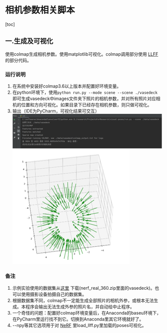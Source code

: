 # 相机参数相关脚本

[toc]

## 一.生成及可视化 
使用colmap生成相机参数。使用matplotlib可视化。colmap调用部分使用 [LLFF](https://github.com/Fyusion/LLFF) 的部分代码。
### 运行说明
1. 在系统中安装好colmap3.6以上版本并配置好环境变量。
2. 在python环境下，使用```python run.py --mode scene --scene ./vasedeck ```即可生成vasedeck中images文件夹下照片的相机参数，并对所有照片对应相机的位置和方向可视化。如果目录下已经存在相机参数，则只做可视化。
3. 输出（IDE为PyCharm，可视化结果可交互）
   <img src="./pic/命令行输出.png" alt="命令行输出" style="zoom:50%;" />
   <img src="./pic/可视化.png" alt="可视化" style="zoom:50%;" />
### 备注
1. 示例实验使用的数据集从[这里](https://drive.google.com/drive/folders/128yBriW1IG_3NJ5Rp7APSTZsJqdJdfc1) 下载(nerf_real_360.zip里面的vasedeck)。也可以使用摄影设备拍摄自己的数据集。
2. 根据数据集不同，colmap不一定能生成全部照片的相机外参，或根本无法生成。本程序会输出无法生成外参的照片名，并自动给中止程序。
3. 一个奇怪的问题：配置好colmap环境变量后，在Anaconda的baseu环境下，在PyCharm里运行找不到它。切换到Anaconda里其它环境就好了。
4. --npy等其它选项用于对 [NeRF](https://github.com/bmild/nerf) 里load_llff.py里加载的poses可视化。

